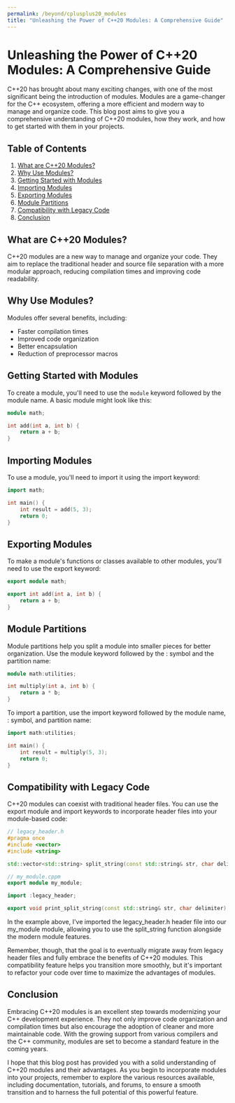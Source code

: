 ```yaml
---
permalink: /beyond/cplusplus20_modules
title: "Unleashing the Power of C++20 Modules: A Comprehensive Guide"
---
```


# Unleashing the Power of C++20 Modules: A Comprehensive Guide

C++20 has brought about many exciting changes, with one of the most significant being the introduction of modules. Modules are a game-changer for the C++ ecosystem, offering a more efficient and modern way to manage and organize code. This blog post aims to give you a comprehensive understanding of C++20 modules, how they work, and how to get started with them in your projects.

## Table of Contents

1. [What are C++20 Modules?](#what-are-c20-modules)
2. [Why Use Modules?](#why-use-modules)
3. [Getting Started with Modules](#getting-started-with-modules)
4. [Importing Modules](#importing-modules)
5. [Exporting Modules](#exporting-modules)
6. [Module Partitions](#module-partitions)
7. [Compatibility with Legacy Code](#compatibility-with-legacy-code)
8. [Conclusion](#conclusion)

## What are C++20 Modules? <a name="what-are-c20-modules"></a>

C++20 modules are a new way to manage and organize your code. They aim to replace the traditional header and source file separation with a more modular approach, reducing compilation times and improving code readability.

## Why Use Modules? <a name="why-use-modules"></a>

Modules offer several benefits, including:

- Faster compilation times
- Improved code organization
- Better encapsulation
- Reduction of preprocessor macros

## Getting Started with Modules <a name="getting-started-with-modules"></a>

To create a module, you'll need to use the `module` keyword followed by the module name. A basic module might look like this:

```cpp
module math;

int add(int a, int b) {
    return a + b;
}
```


## Importing Modules <a name="importing-modules"></a>

To use a module, you'll need to import it using the import keyword:

```cpp
import math;

int main() {
    int result = add(5, 3);
    return 0;
}
```

## Exporting Modules <a name="exporting-modules"></a>
To make a module's functions or classes available to other modules, you'll need to use the export keyword:

```cpp
export module math;

export int add(int a, int b) {
    return a + b;
}
```

## Module Partitions <a name="module-partitions"></a>
Module partitions help you split a module into smaller pieces for better organization. Use the module keyword followed by the : symbol and the partition name:

```cpp
module math:utilities;

int multiply(int a, int b) {
    return a * b;
}
```

To import a partition, use the import keyword followed by the module name, : symbol, and partition name:
```cpp
import math:utilities;

int main() {
    int result = multiply(5, 3);
    return 0;
}

```

## Compatibility with Legacy Code <a name="compatibility-with-legacy-code"></a>
C++20 modules can coexist with traditional header files. You can use the export module and import keywords to incorporate header files into your module-based code:


```cpp
// legacy_header.h
#pragma once
#include <vector>
#include <string>

std::vector<std::string> split_string(const std::string& str, char delimiter);

// my_module.cppm
export module my_module;

import :legacy_header;

export void print_split_string(const std::string& str, char delimiter);

```

In the example above, I've imported the legacy_header.h header file into our my_module module, allowing you to use the split_string function alongside the modern module features.

Remember, though, that the goal is to eventually migrate away from legacy header files and fully embrace the benefits of C++20 modules. This compatibility feature helps you transition more smoothly, but it's important to refactor your code over time to maximize the advantages of modules.

## Conclusion <a name="conclusion"></a>

Embracing C++20 modules is an excellent step towards modernizing your C++ development experience. They not only improve code organization and compilation times but also encourage the adoption of cleaner and more maintainable code. With the growing support from various compilers and the C++ community, modules are set to become a standard feature in the coming years.

I hope that this blog post has provided you with a solid understanding of C++20 modules and their advantages. As you begin to incorporate modules into your projects, remember to explore the various resources available, including documentation, tutorials, and forums, to ensure a smooth transition and to harness the full potential of this powerful feature.

